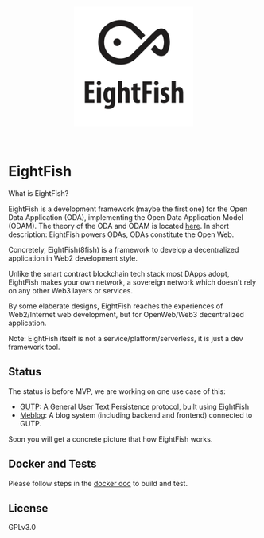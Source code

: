 <br/>
<p align="center">
<a href=" " target="_blank">
<img src="https://github.com/eightfish-org/eightfish_assets/blob/c101e136bf5cf253b54dd955b787fa12b61f6974/logo_for_lightbg.png" width="240" alt="eightfish logo">
</a >
</p >
<br/>

# EightFish

What is EightFish?

EightFish is a development framework (maybe the first one) for the Open Data Application (ODA), implementing the Open Data Application Model (ODAM). The theory of the ODA and ODAM is located [here](https://medium.com/@daogangtang/the-road-to-open-web-b684879a5571). In short description: EightFish powers ODAs, ODAs constitute the Open Web.

Concretely, EightFish(8fish) is a framework to develop a decentralized application in Web2 development style.

Unlike the smart contract blockchain tech stack most DApps adopt, EightFish makes your own network, a sovereign network which doesn't rely on any other Web3 layers or services.

By some elaberate designs, EightFish reaches the experiences of Web2/Internet web development, but for OpenWeb/Web3 decentralized application.

Note: EightFish itself is not a service/platform/serverless, it is just a dev framework tool.

## Status

The status is before MVP, we are working on one use case of this:

- [GUTP](https://github.com/eightfish-org/gutp): A General User Text Persistence protocol, built using EightFish
- [Meblog](https://github.com/miketang84/meblog): A blog system (including backend and frontend) connected to GUTP. 

Soon you will get a concrete picture that how EightFish works.

## Docker and Tests

Please follow steps in the [docker doc](https://github.com/eightfish-org/eightfish/blob/master/docs/docker.md) to build and test.


## License

GPLv3.0
